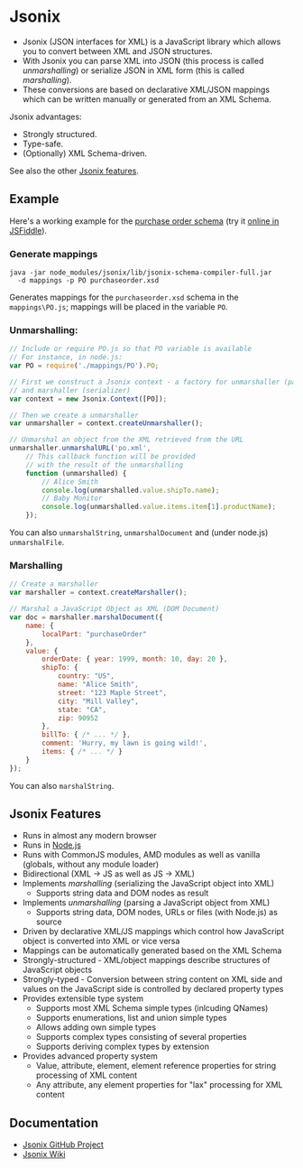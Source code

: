 # Jsonix

* Jsonix (JSON interfaces for XML) is a JavaScript library which allows you to convert between XML and JSON structures.
* With Jsonix you can parse XML into JSON (this process is called _unmarshalling_) or serialize JSON in XML form (this is called _marshalling_).
* These conversions are based on declarative XML/JSON mappings which can be written manually or generated from an XML Schema.

Jsonix advantages:

* Strongly structured.
* Type-safe.
* (Optionally) XML Schema-driven.

See also the other [Jsonix features](#jsonix-features).

## Example

Here's a working example for the [purchase order schema](http://www.w3.org/TR/xmlschema-0/#po.xsd) (try it [online in JSFiddle](http://jsfiddle.net/lexi/LP3DC/)).

### Generate mappings

```
java -jar node_modules/jsonix/lib/jsonix-schema-compiler-full.jar
  -d mappings -p PO purchaseorder.xsd
```

Generates mappings for the `purchaseorder.xsd` schema in the `mappings\PO.js`; mappings will be placed in the variable `PO`.

### Unmarshalling:

```javascript
// Include or require PO.js so that PO variable is available
// For instance, in node.js:
var PO = require('./mappings/PO').PO;

// First we construct a Jsonix context - a factory for unmarshaller (parser)
// and marshaller (serializer)
var context = new Jsonix.Context([PO]);

// Then we create a unmarshaller
var unmarshaller = context.createUnmarshaller();

// Unmarshal an object from the XML retrieved from the URL
unmarshaller.unmarshalURL('po.xml',
    // This callback function will be provided
    // with the result of the unmarshalling
    function (unmarshalled) {
        // Alice Smith
        console.log(unmarshalled.value.shipTo.name);
        // Baby Monitor
        console.log(unmarshalled.value.items.item[1].productName);
    });
```

You can also `unmarshalString`, `unmarshalDocument` and (under node.js) `unmarshalFile`.
    
### Marshalling

```javascript
// Create a marshaller
var marshaller = context.createMarshaller();

// Marshal a JavaScript Object as XML (DOM Document)
var doc = marshaller.marshalDocument({
    name: {
        localPart: "purchaseOrder"
    },
    value: {
        orderDate: { year: 1999, month: 10, day: 20 },
        shipTo: {
            country: "US",
            name: "Alice Smith",
            street: "123 Maple Street",
            city: "Mill Valley",
            state: "CA",
            zip: 90952
        },
        billTo: { /* ... */ },
        comment: 'Hurry, my lawn is going wild!',
        items: { /* ... */ }
    }
});
```

You can also `marshalString`.

## Jsonix Features

* Runs in almost any modern browser
* Runs in [Node.js](http://nodejs.org/)
* Runs with CommonJS modules, AMD modules as well as vanilla (globals, without any module loader)
* Bidirectional (XML -> JS as well as JS -> XML)
* Implements *marshalling* (serializing the JavaScript object into XML)
  * Supports string data and DOM nodes as result
* Implements *unmarshalling* (parsing a JavaScript object from XML)	
  * Supports string data, DOM nodes, URLs or files (with Node.js) as source
* Driven by declarative XML/JS mappings which control how JavaScript object is converted into XML or vice versa
* Mappings can be automatically generated based on the XML Schema
* Strongly-structured - XML/object mappings describe structures of JavaScript objects
* Strongly-typed - Conversion between string content on XML side and values on the JavaScript side is controlled by declared property types
* Provides extensible type system
  * Supports most XML Schema simple types (inlcuding QNames)
  * Supports enumerations, list and union simple types
  * Allows adding own simple types
  * Supports complex types consisting of several properties
  * Supports deriving complex types by extension
* Provides advanced property system
  * Value, attribute, element, element reference properties for string processing of XML content
  * Any attribute, any element properties for "lax" processing for XML content

## Documentation

* [Jsonix GitHub Project](https://github.com/highsource/jsonix)
* [Jsonix Wiki](https://github.com/highsource/jsonix/wiki)